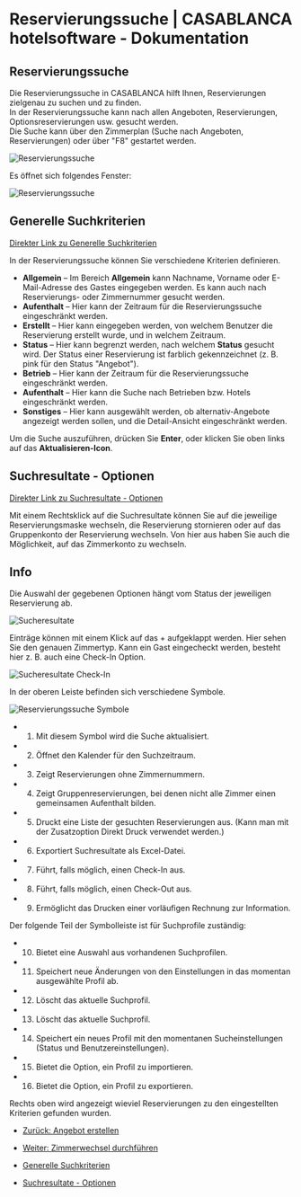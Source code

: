 # Reservierungssuche | CASABLANCA hotelsoftware - Dokumentation

## Reservierungssuche
Die Reservierungssuche in CASABLANCA hilft Ihnen, Reservierungen zielgenau zu suchen und zu finden.  
In der Reservierungssuche kann nach allen Angeboten, Reservierungen, Optionsreservierungen usw. gesucht werden.  
Die Suche kann über den Zimmerplan (Suche nach Angeboten, Reservierungen) oder über "F8" gestartet werden.

![Reservierungssuche](https://docs.casablanca.at/assets/images/reservierungs_suche-7e75ff903484f65bad169fb064a65dd0.png "Reservierungssuche")

Es öffnet sich folgendes Fenster:

![Reservierungssuche](https://docs.casablanca.at/assets/images/reservierungssuche-6bb123c093fd3e4dbc854bd25b709da8.png "Reservierungssuche")

## Generelle Suchkriterien

[Direkter Link zu Generelle Suchkriterien](https://docs.casablanca.at/desktop/reservation_process/reservation_search/#generelle-suchkriterien)

In der Reservierungssuche können Sie verschiedene Kriterien definieren.

* **Allgemein** – Im Bereich **Allgemein** kann Nachname, Vorname oder E-Mail-Adresse des Gastes eingegeben werden. Es kann auch nach Reservierungs- oder Zimmernummer gesucht werden.
* **Aufenthalt** – Hier kann der Zeitraum für die Reservierungssuche eingeschränkt werden.
* **Erstellt** – Hier kann eingegeben werden, von welchem Benutzer die Reservierung erstellt wurde, und in welchem Zeitraum.
* **Status** – Hier kann begrenzt werden, nach welchem **Status** gesucht wird. Der Status einer Reservierung ist farblich gekennzeichnet (z. B. pink für den Status "Angebot").
* **Betrieb** – Hier kann der Zeitraum für die Reservierungssuche eingeschränkt werden.
* **Aufenthalt** – Hier kann die Suche nach Betrieben bzw. Hotels eingeschränkt werden.
* **Sonstiges** – Hier kann ausgewählt werden, ob alternativ-Angebote angezeigt werden sollen, und die Detail-Ansicht eingeschränkt werden.

Um die Suche auszuführen, drücken Sie **Enter**, oder klicken Sie oben links auf das **Aktualisieren-Icon**.

## Suchresultate - Optionen

[Direkter Link zu Suchresultate - Optionen](https://docs.casablanca.at/desktop/reservation_process/reservation_search/#suchresultate---optionen)

Mit einem Rechtsklick auf die Suchresultate können Sie auf die jeweilige Reservierungsmaske wechseln, die Reservierung stornieren oder auf das Gruppenkonto der Reservierung wechseln. Von hier aus haben Sie auch die Möglichkeit, auf das Zimmerkonto zu wechseln.

## Info
Die Auswahl der gegebenen Optionen hängt vom Status der jeweiligen Reservierung ab.

![Sucheresultate](https://docs.casablanca.at/assets/images/suche_resultate-b705156b907aaf23e4accde2d219bfac.png "Sucheresultate")

Einträge können mit einem Klick auf das + aufgeklappt werden. Hier sehen Sie den genauen Zimmertyp. Kann ein Gast eingecheckt werden, besteht hier z. B. auch eine Check-In Option.

![Sucheresultate Check-In](https://docs.casablanca.at/assets/images/suche_checkin-6cb9a6742e4f8311dbe4acd0f746adcd.png "Sucheresultate Check-In")

In der oberen Leiste befinden sich verschiedene Symbole.

![Reservierungssuche Symbole](https://docs.casablanca.at/assets/images/reservierungssuche_leiste-f597d461b2f72a3cc2dbe2e4b29cb83a.png "Reservierungssuche Symbole")

* 1. Mit diesem Symbol wird die Suche aktualisiert.
* 2. Öffnet den Kalender für den Suchzeitraum.
* 3. Zeigt Reservierungen ohne Zimmernummern.
* 4. Zeigt Gruppenreservierungen, bei denen nicht alle Zimmer einen gemeinsamen Aufenthalt bilden.
* 5. Druckt eine Liste der gesuchten Reservierungen aus. (Kann man mit der Zusatzoption Direkt Druck verwendet werden.)
* 6. Exportiert Suchresultate als Excel-Datei.
* 7. Führt, falls möglich, einen Check-In aus.
* 8. Führt, falls möglich, einen Check-Out aus.
* 9. Ermöglicht das Drucken einer vorläufigen Rechnung zur Information.

Der folgende Teil der Symbolleiste ist für Suchprofile zuständig:

* 10. Bietet eine Auswahl aus vorhandenen Suchprofilen.
* 11. Speichert neue Änderungen von den Einstellungen in das momentan ausgewählte Profil ab.
* 12. Löscht das aktuelle Suchprofil.
* 13. Löscht das aktuelle Suchprofil.
* 14. Speichert ein neues Profil mit den momentanen Sucheinstellungen (Status und Benutzereinstellungen).
* 15. Bietet die Option, ein Profil zu importieren.
* 16. Bietet die Option, ein Profil zu exportieren.

Rechts oben wird angezeigt wieviel Reservierungen zu den eingestellten Kriterien gefunden wurden.

* [Zurück: Angebot erstellen](https://docs.casablanca.at/desktop/reservation_process/create_offer)
* [Weiter: Zimmerwechsel durchführen](https://docs.casablanca.at/desktop/reservation_process/room_change)

* [Generelle Suchkriterien](https://docs.casablanca.at/desktop/reservation_process/reservation_search/#generelle-suchkriterien)
* [Suchresultate - Optionen](https://docs.casablanca.at/desktop/reservation_process/reservation_search/#suchresultate---optionen)